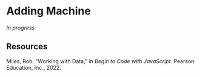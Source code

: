 # Adding Machine

_In progress_

## Resources

Miles, Rob. "Working with Data," in _Begin to Code with JavaScript_. Pearson Education, Inc., 2022.
